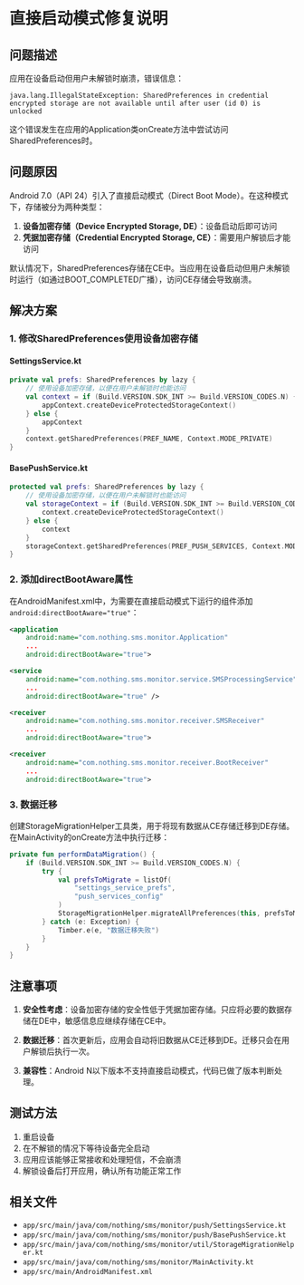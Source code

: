 # 直接启动模式修复说明

## 问题描述

应用在设备启动但用户未解锁时崩溃，错误信息：
```
java.lang.IllegalStateException: SharedPreferences in credential encrypted storage are not available until after user (id 0) is unlocked
```

这个错误发生在应用的Application类onCreate方法中尝试访问SharedPreferences时。

## 问题原因

Android 7.0（API 24）引入了直接启动模式（Direct Boot Mode）。在这种模式下，存储被分为两种类型：

1. **设备加密存储（Device Encrypted Storage, DE）**：设备启动后即可访问
2. **凭据加密存储（Credential Encrypted Storage, CE）**：需要用户解锁后才能访问

默认情况下，SharedPreferences存储在CE中。当应用在设备启动但用户未解锁时运行（如通过BOOT_COMPLETED广播），访问CE存储会导致崩溃。

## 解决方案

### 1. 修改SharedPreferences使用设备加密存储

#### SettingsService.kt
```kotlin
private val prefs: SharedPreferences by lazy {
    // 使用设备加密存储，以便在用户未解锁时也能访问
    val context = if (Build.VERSION.SDK_INT >= Build.VERSION_CODES.N) {
        appContext.createDeviceProtectedStorageContext()
    } else {
        appContext
    }
    context.getSharedPreferences(PREF_NAME, Context.MODE_PRIVATE)
}
```

#### BasePushService.kt
```kotlin
protected val prefs: SharedPreferences by lazy {
    // 使用设备加密存储，以便在用户未解锁时也能访问
    val storageContext = if (Build.VERSION.SDK_INT >= Build.VERSION_CODES.N) {
        context.createDeviceProtectedStorageContext()
    } else {
        context
    }
    storageContext.getSharedPreferences(PREF_PUSH_SERVICES, Context.MODE_PRIVATE)
}
```

### 2. 添加directBootAware属性

在AndroidManifest.xml中，为需要在直接启动模式下运行的组件添加`android:directBootAware="true"`：

```xml
<application
    android:name="com.nothing.sms.monitor.Application"
    ...
    android:directBootAware="true">

<service
    android:name="com.nothing.sms.monitor.service.SMSProcessingService"
    ...
    android:directBootAware="true" />

<receiver
    android:name="com.nothing.sms.monitor.receiver.SMSReceiver"
    ...
    android:directBootAware="true">

<receiver
    android:name="com.nothing.sms.monitor.receiver.BootReceiver"
    ...
    android:directBootAware="true">
```

### 3. 数据迁移

创建StorageMigrationHelper工具类，用于将现有数据从CE存储迁移到DE存储。在MainActivity的onCreate方法中执行迁移：

```kotlin
private fun performDataMigration() {
    if (Build.VERSION.SDK_INT >= Build.VERSION_CODES.N) {
        try {
            val prefsToMigrate = listOf(
                "settings_service_prefs",
                "push_services_config"
            )
            StorageMigrationHelper.migrateAllPreferences(this, prefsToMigrate)
        } catch (e: Exception) {
            Timber.e(e, "数据迁移失败")
        }
    }
}
```

## 注意事项

1. **安全性考虑**：设备加密存储的安全性低于凭据加密存储。只应将必要的数据存储在DE中，敏感信息应继续存储在CE中。

2. **数据迁移**：首次更新后，应用会自动将旧数据从CE迁移到DE。迁移只会在用户解锁后执行一次。

3. **兼容性**：Android N以下版本不支持直接启动模式，代码已做了版本判断处理。

## 测试方法

1. 重启设备
2. 在不解锁的情况下等待设备完全启动
3. 应用应该能够正常接收和处理短信，不会崩溃
4. 解锁设备后打开应用，确认所有功能正常工作

## 相关文件

- `app/src/main/java/com/nothing/sms/monitor/push/SettingsService.kt`
- `app/src/main/java/com/nothing/sms/monitor/push/BasePushService.kt`
- `app/src/main/java/com/nothing/sms/monitor/util/StorageMigrationHelper.kt`
- `app/src/main/java/com/nothing/sms/monitor/MainActivity.kt`
- `app/src/main/AndroidManifest.xml` 